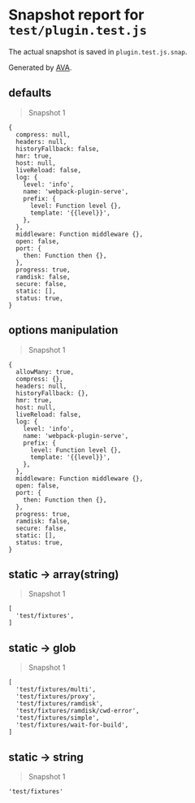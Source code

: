 # Snapshot report for `test/plugin.test.js`

The actual snapshot is saved in `plugin.test.js.snap`.

Generated by [AVA](https://ava.li).

## defaults

> Snapshot 1

    {
      compress: null,
      headers: null,
      historyFallback: false,
      hmr: true,
      host: null,
      liveReload: false,
      log: {
        level: 'info',
        name: 'webpack-plugin-serve',
        prefix: {
          level: Function level {},
          template: '{{level}}',
        },
      },
      middleware: Function middleware {},
      open: false,
      port: {
        then: Function then {},
      },
      progress: true,
      ramdisk: false,
      secure: false,
      static: [],
      status: true,
    }

## options manipulation

> Snapshot 1

    {
      allowMany: true,
      compress: {},
      headers: null,
      historyFallback: {},
      hmr: true,
      host: null,
      liveReload: false,
      log: {
        level: 'info',
        name: 'webpack-plugin-serve',
        prefix: {
          level: Function level {},
          template: '{{level}}',
        },
      },
      middleware: Function middleware {},
      open: false,
      port: {
        then: Function then {},
      },
      progress: true,
      ramdisk: false,
      secure: false,
      static: [],
      status: true,
    }

## static → array(string)

> Snapshot 1

    [
      'test/fixtures',
    ]

## static → glob

> Snapshot 1

    [
      'test/fixtures/multi',
      'test/fixtures/proxy',
      'test/fixtures/ramdisk',
      'test/fixtures/ramdisk/cwd-error',
      'test/fixtures/simple',
      'test/fixtures/wait-for-build',
    ]

## static → string

> Snapshot 1

    'test/fixtures'
